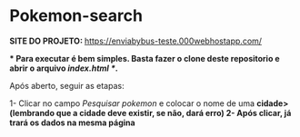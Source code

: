# Pokemon-search
<b>SITE DO PROJETO: </b>https://enviabybus-teste.000webhostapp.com/

<b>* Para executar é bem simples. Basta fazer o clone deste repositorio e abrir o arquivo <i>index.html *</i>.</b>

Após aberto, seguir as etapas:

1- Clicar no campo <i>Pesquisar pokemon</i> e colocar o nome de uma <b>cidade> (lembrando que a cidade deve existir, se não, dará erro)
2- Após clicar, já trará os dados na mesma página  



